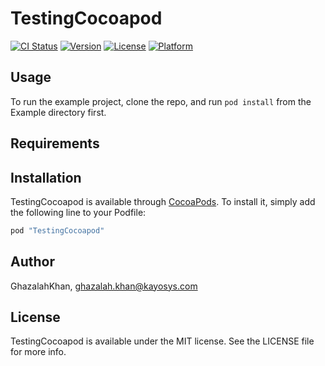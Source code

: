 # TestingCocoapod

[![CI Status](http://img.shields.io/travis/GhazalahKhan/TestingCocoapod.svg?style=flat)](https://travis-ci.org/GhazalahKhan/TestingCocoapod)
[![Version](https://img.shields.io/cocoapods/v/TestingCocoapod.svg?style=flat)](http://cocoapods.org/pods/TestingCocoapod)
[![License](https://img.shields.io/cocoapods/l/TestingCocoapod.svg?style=flat)](http://cocoapods.org/pods/TestingCocoapod)
[![Platform](https://img.shields.io/cocoapods/p/TestingCocoapod.svg?style=flat)](http://cocoapods.org/pods/TestingCocoapod)

## Usage

To run the example project, clone the repo, and run `pod install` from the Example directory first.

## Requirements

## Installation

TestingCocoapod is available through [CocoaPods](http://cocoapods.org). To install
it, simply add the following line to your Podfile:

```ruby
pod "TestingCocoapod"
```

## Author

GhazalahKhan, ghazalah.khan@kayosys.com

## License

TestingCocoapod is available under the MIT license. See the LICENSE file for more info.
